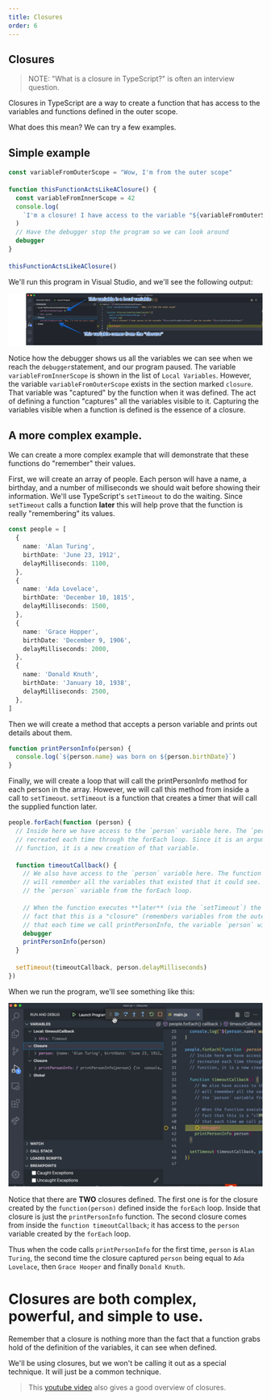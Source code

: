 ```yaml
---
title: Closures
order: 6
---
```


## Closures

> NOTE: "What is a closure in TypeScript?" is often an interview question.

Closures in TypeScript are a way to create a function that has access to the
variables and functions defined in the outer scope.

What does this mean? We can try a few examples.

## Simple example

```typescript
const variableFromOuterScope = "Wow, I'm from the outer scope"

function thisFunctionActsLikeAClosure() {
  const variableFromInnerScope = 42
  console.log(
    `I'm a closure! I have access to the variable "${variableFromOuterScope}" and the variable "${variableFromInnerScope}"`
  )
  // Have the debugger stop the program so we can look around
  debugger
}

thisFunctionActsLikeAClosure()
```

We'll run this program in Visual Studio, and we'll see the following output:

![](./assets/closure-simple.png)

Notice how the debugger shows us all the variables we can see when we reach the
`debugger`statement, and our program paused. The variable
`variableFromInnerScope` is shown in the list of `Local Variables`. However, the
variable `variableFromOuterScope` exists in the section marked `closure`. That
variable was "captured" by the function when it was defined. The act of defining
a function "captures" all the variables visible to it. Capturing the variables
visible when a function is defined is the essence of a closure.

## A more complex example.

We can create a more complex example that will demonstrate that these functions
do "remember" their values.

First, we will create an array of people. Each person will have a name, a
birthday, and a number of milliseconds we should wait before showing their
information. We'll use TypeScript's `setTimeout` to do the waiting. Since
`setTimeout` calls a function **later** this will help prove that the function
is really "remembering" its values.

```typescript
const people = [
  {
    name: 'Alan Turing',
    birthDate: 'June 23, 1912',
    delayMilliseconds: 1100,
  },
  {
    name: 'Ada Lovelace',
    birthDate: 'December 10, 1815',
    delayMilliseconds: 1500,
  },
  {
    name: 'Grace Hopper',
    birthDate: 'December 9, 1906',
    delayMilliseconds: 2000,
  },
  {
    name: 'Donald Knuth',
    birthDate: 'January 10, 1938',
    delayMilliseconds: 2500,
  },
]
```

Then we will create a method that accepts a person variable and prints out
details about them.

```typescript
function printPersonInfo(person) {
  console.log(`${person.name} was born on ${person.birthDate}`)
}
```

Finally, we will create a loop that will call the printPersonInfo method for
each person in the array. However, we will call this method from inside a call
to `setTimeout`. `setTimeout` is a function that creates a timer that will call
the supplied function later.

```typescript
people.forEach(function (person) {
  // Inside here we have access to the `person` variable here. The `person` variable is
  // recreated each time through the forEach loop. Since it is an argument to the
  // function, it is a new creation of that variable.

  function timeoutCallback() {
    // We also have access to the `person` variable here. The function timeoutCallback
    // will remember all the variables that existed that it could see. This includes
    // the `person` variable from the forEach loop.

    // When the function executes **later** (via the `setTimeout`) the
    // fact that this is a "closure" (remembers variables from the outer scope) ensures
    // that each time we call printPersonInfo, the variable `person` will be correct.
    debugger
    printPersonInfo(person)
  }

  setTimeout(timeoutCallback, person.delayMilliseconds)
})
```

When we run the program, we'll see something like this:

![](./assets/closure-complex.gif)

Notice that there are **TWO** closures defined. The first one is for the closure
created by the `function(person)` defined inside the `forEach` loop. Inside that
closure is just the `printPersonInfo` function. The second closure comes from
inside the `function timeoutCallback`; it has access to the `person` variable
created by the `forEach` loop.

Thus when the code calls `printPersonInfo` for the first time, `person` is
`Alan Turing`, the second time the closure captured `person` being equal to
`Ada Lovelace`, then `Grace Hooper` and finally `Donald Knuth`.

# Closures are both complex, powerful, and simple to use.

Remember that a closure is nothing more than the fact that a function grabs hold
of the definition of the variables, it can see when defined.

We'll be using closures, but we won't be calling it out as a special technique.
It will just be a common technique.

> This [youtube video](https://www.youtube.com/watch?v=ePfe7nFSnAk) also gives a
> good overview of closures.
